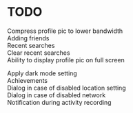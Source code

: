 # TODO

Compress profile pic to lower bandwidth  
Adding friends  
Recent searches  
Clear recent searches  
Ability to display profile pic on full screen

Apply dark mode setting  
Achievements  
Dialog in case of disabled location setting  
Dialog in case of disabled network  
Notification during activity recording  
